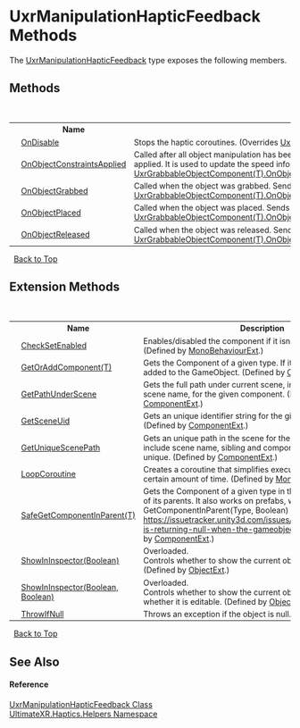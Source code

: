 # UxrManipulationHapticFeedback Methods
 

The <a href="T_UltimateXR_Haptics_Helpers_UxrManipulationHapticFeedback">UxrManipulationHapticFeedback</a> type exposes the following members.


## Methods
&nbsp;<table><tr><th></th><th>Name</th><th>Description</th></tr><tr><td>![Protected method](media/protmethod.gif "Protected method")</td><td><a href="M_UltimateXR_Haptics_Helpers_UxrManipulationHapticFeedback_OnDisable">OnDisable</a></td><td>
Stops the haptic coroutines.
 (Overrides <a href="M_UltimateXR_Core_Components_Composite_UxrGrabbableObjectComponent_1_OnDisable">UxrGrabbableObjectComponent(T).OnDisable()</a>.)</td></tr><tr><td>![Protected method](media/protmethod.gif "Protected method")</td><td><a href="M_UltimateXR_Haptics_Helpers_UxrManipulationHapticFeedback_OnObjectConstraintsApplied">OnObjectConstraintsApplied</a></td><td>
Called after all object manipulation has been processed and potential constraints have been applied. It is used to update the speed information.
 (Overrides <a href="M_UltimateXR_Core_Components_Composite_UxrGrabbableObjectComponent_1_OnObjectConstraintsApplied">UxrGrabbableObjectComponent(T).OnObjectConstraintsApplied(UxrApplyConstraintsEventArgs)</a>.)</td></tr><tr><td>![Protected method](media/protmethod.gif "Protected method")</td><td><a href="M_UltimateXR_Haptics_Helpers_UxrManipulationHapticFeedback_OnObjectGrabbed">OnObjectGrabbed</a></td><td>
Called when the object was grabbed. Sends haptic feedback if it's required.
 (Overrides <a href="M_UltimateXR_Core_Components_Composite_UxrGrabbableObjectComponent_1_OnObjectGrabbed">UxrGrabbableObjectComponent(T).OnObjectGrabbed(UxrManipulationEventArgs)</a>.)</td></tr><tr><td>![Protected method](media/protmethod.gif "Protected method")</td><td><a href="M_UltimateXR_Haptics_Helpers_UxrManipulationHapticFeedback_OnObjectPlaced">OnObjectPlaced</a></td><td>
Called when the object was placed. Sends haptic feedback if it's required.
 (Overrides <a href="M_UltimateXR_Core_Components_Composite_UxrGrabbableObjectComponent_1_OnObjectPlaced">UxrGrabbableObjectComponent(T).OnObjectPlaced(UxrManipulationEventArgs)</a>.)</td></tr><tr><td>![Protected method](media/protmethod.gif "Protected method")</td><td><a href="M_UltimateXR_Haptics_Helpers_UxrManipulationHapticFeedback_OnObjectReleased">OnObjectReleased</a></td><td>
Called when the object was released. Sends haptic feedback if it's required.
 (Overrides <a href="M_UltimateXR_Core_Components_Composite_UxrGrabbableObjectComponent_1_OnObjectReleased">UxrGrabbableObjectComponent(T).OnObjectReleased(UxrManipulationEventArgs)</a>.)</td></tr></table>&nbsp;
<a href="#uxrmanipulationhapticfeedback-methods">Back to Top</a>

## Extension Methods
&nbsp;<table><tr><th></th><th>Name</th><th>Description</th></tr><tr><td>![Public Extension Method](media/pubextension.gif "Public Extension Method")</td><td><a href="M_UltimateXR_Extensions_Unity_MonoBehaviourExt_CheckSetEnabled">CheckSetEnabled</a></td><td>
Enables/disabled the component if it isn't enabled already.
 (Defined by <a href="T_UltimateXR_Extensions_Unity_MonoBehaviourExt">MonoBehaviourExt</a>.)</td></tr><tr><td>![Public Extension Method](media/pubextension.gif "Public Extension Method")</td><td><a href="M_UltimateXR_Extensions_Unity_ComponentExt_GetOrAddComponent__1">GetOrAddComponent(T)</a></td><td>
Gets the Component of a given type. If it doesn't exist, it is added to the GameObject.
 (Defined by <a href="T_UltimateXR_Extensions_Unity_ComponentExt">ComponentExt</a>.)</td></tr><tr><td>![Public Extension Method](media/pubextension.gif "Public Extension Method")</td><td><a href="M_UltimateXR_Extensions_Unity_ComponentExt_GetPathUnderScene">GetPathUnderScene</a></td><td>
Gets the full path under current scene, including all parents, but scene name, for the given component.
 (Defined by <a href="T_UltimateXR_Extensions_Unity_ComponentExt">ComponentExt</a>.)</td></tr><tr><td>![Public Extension Method](media/pubextension.gif "Public Extension Method")</td><td><a href="M_UltimateXR_Extensions_Unity_ComponentExt_GetSceneUid">GetSceneUid</a></td><td>
Gets an unique identifier string for the given component.
 (Defined by <a href="T_UltimateXR_Extensions_Unity_ComponentExt">ComponentExt</a>.)</td></tr><tr><td>![Public Extension Method](media/pubextension.gif "Public Extension Method")</td><td><a href="M_UltimateXR_Extensions_Unity_ComponentExt_GetUniqueScenePath">GetUniqueScenePath</a></td><td>
Gets an unique path in the scene for the given component. It will include scene name, sibling and component indices to make it unique.
 (Defined by <a href="T_UltimateXR_Extensions_Unity_ComponentExt">ComponentExt</a>.)</td></tr><tr><td>![Public Extension Method](media/pubextension.gif "Public Extension Method")</td><td><a href="M_UltimateXR_Extensions_Unity_MonoBehaviourExt_LoopCoroutine">LoopCoroutine</a></td><td>
Creates a coroutine that simplifies executing a loop during a certain amount of time.
 (Defined by <a href="T_UltimateXR_Extensions_Unity_MonoBehaviourExt">MonoBehaviourExt</a>.)</td></tr><tr><td>![Public Extension Method](media/pubextension.gif "Public Extension Method")</td><td><a href="M_UltimateXR_Extensions_Unity_ComponentExt_SafeGetComponentInParent__1">SafeGetComponentInParent(T)</a></td><td>
Gets the Component of a given type in the GameObject or any of its parents. It also works on prefabs, where regular GetComponentInParent(Type, Boolean) will not work: https://issuetracker.unity3d.com/issues/getcomponentinparent-is-returning-null-when-the-gameobject-is-a-prefab
 (Defined by <a href="T_UltimateXR_Extensions_Unity_ComponentExt">ComponentExt</a>.)</td></tr><tr><td>![Public Extension Method](media/pubextension.gif "Public Extension Method")</td><td><a href="M_UltimateXR_Extensions_Unity_ObjectExt_ShowInInspector">ShowInInspector(Boolean)</a></td><td>Overloaded.  
Controls whether to show the current object in the inspector.
 (Defined by <a href="T_UltimateXR_Extensions_Unity_ObjectExt">ObjectExt</a>.)</td></tr><tr><td>![Public Extension Method](media/pubextension.gif "Public Extension Method")</td><td><a href="M_UltimateXR_Extensions_Unity_ObjectExt_ShowInInspector_1">ShowInInspector(Boolean, Boolean)</a></td><td>Overloaded.  
Controls whether to show the current object in the inspector and whether it is editable.
 (Defined by <a href="T_UltimateXR_Extensions_Unity_ObjectExt">ObjectExt</a>.)</td></tr><tr><td>![Public Extension Method](media/pubextension.gif "Public Extension Method")</td><td><a href="M_UltimateXR_Extensions_System_ObjectExt_ThrowIfNull">ThrowIfNull</a></td><td>
Throws an exception if the object is null.
 (Defined by <a href="T_UltimateXR_Extensions_System_ObjectExt">ObjectExt</a>.)</td></tr></table>&nbsp;
<a href="#uxrmanipulationhapticfeedback-methods">Back to Top</a>

## See Also


#### Reference
<a href="T_UltimateXR_Haptics_Helpers_UxrManipulationHapticFeedback">UxrManipulationHapticFeedback Class</a><br /><a href="N_UltimateXR_Haptics_Helpers">UltimateXR.Haptics.Helpers Namespace</a><br />